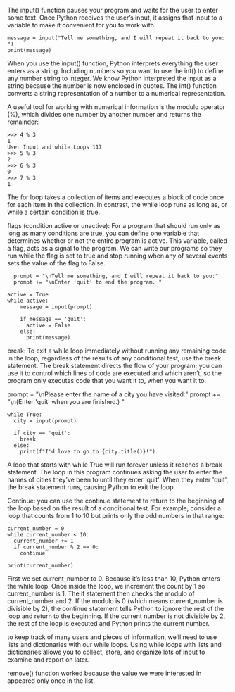 The input() function pauses your program and waits for the user to enter some text. Once Python receives the user’s input, it 
assigns that input to a variable to make it convenient for you to work with.
```
message = input("Tell me something, and I will repeat it back to you: ")
print(message)
```

When you use the input() function, Python interprets everything the user enters as a string. Including numbers so you want to use the
int() to define any number string to integer. We know Python interpreted the input as a string because the number is now 
enclosed in quotes.
The int() function converts a string representation of a number to a numerical representation.


A useful tool for working with numerical information is the modulo operator (%),
which divides one number by another number and returns the remainder:
```
>>> 4 % 3
1
User Input and while Loops 117
>>> 5 % 3
2
>>> 6 % 3
0
>>> 7 % 3
1
```

The for loop takes a collection of items and executes a block of code once for each item in the collection. In contrast, the while
loop runs as long as, or while a certain condition is true. 

flags (condition active or unactive):
For a program that should run only as long as many conditions are true, you can define one variable that determines whether or 
not the entire program is active. This variable, called a flag, acts as a signal to the program. We can write our programs so 
they run while the flag is set to true and stop running when any of several events sets the value of the flag to False.
```
  prompt = "\nTell me something, and I will repeat it back to you:"
  prompt += "\nEnter 'quit' to end the program. "
  
active = True
while active:
    message = input(prompt)
    
    if message == 'quit':
      active = False
    else:
      print(message)
```


break:
To exit a while loop immediately without running any remaining code in the loop, regardless of the results of any conditional test,
use the break statement. The break statement directs the flow of your program; you can use it to control which lines of code are 
executed and which aren’t, so the program only executes code that you want it to, when you want it to.

  prompt = "\nPlease enter the name of a city you have visited:"
  prompt += "\n(Enter 'quit' when you are finished.) "
```
while True:
  city = input(prompt)

  if city == 'quit':
    break
  else:
    print(f"I'd love to go to {city.title()}!")
```
A loop that starts with while True will run forever unless it reaches a break statement. The loop in this program continues asking
the user to enter the names of cities they’ve been to until they enter 'quit'. When they enter 'quit', the break statement runs, 
causing Python to exit the loop.


Continue:
you can use the continue statement to return to the beginning of the loop based on the result of a conditional test. 
For example, consider a loop that counts from 1 to 10 but prints only the odd numbers in that range:
```
current_number = 0
while current_number < 10:
  current_number += 1
  if current_number % 2 == 0:
    continue

print(current_number)
```
First we set current_number to 0. Because it’s less than 10, Python enters the while loop. Once inside the loop, 
we increment the count by 1 so current_number is 1. The if statement then checks the modulo of current_number and 2. 
If the modulo is 0 (which means current_number is divisible by 2), the continue statement tells Python to ignore the rest of
the loop and return to the beginning. If the current number is not divisible by 2, the rest of the loop is executed and 
Python prints the current number.



to keep track of many users and pieces of information, we’ll need to use lists and dictionaries with our while loops.
Using while loops with lists and dictionaries allows you to collect, store, and organize lots of input to examine and 
report on later.

remove() function worked because the value we were interested in appeared only once in the list.















